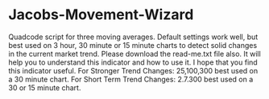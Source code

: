 # Jacobs-Movement-Wizard
Quadcode script for three moving averages. Default settings work well, but best used on 3 hour, 30 minute or 15 minute charts to detect solid changes in the current market trend.
Please download the read-me.txt file also. It will help you to understand this indicator and how to use it. I hope that you find this indicator useful. 
For Stronger Trend Changes: 25,100,300 best used on a 30 minute chart.
For Short Term Trend Changes: 2.7.300 best used on a 30 or 15 minute chart.
